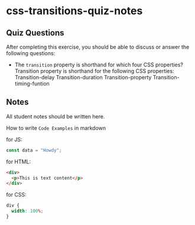 # css-transitions-quiz-notes

## Quiz Questions

After completing this exercise, you should be able to discuss or answer the following questions:

- The `transition` property is shorthand for which four CSS properties?
Transition property is shorthand for the following CSS properties:
Transition-delay
Transition-duration
Transition-property
Transition-timing-funtion


## Notes

All student notes should be written here.


How to write `Code Examples` in markdown

for JS:

```javascript
const data = "Howdy";
```

for HTML:

```html
<div>
  <p>This is text content</p>
</div>
```

for CSS:

```css
div {
  width: 100%;
}
```
